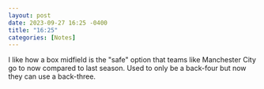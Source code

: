 ```yaml
---
layout: post
date: 2023-09-27 16:25 -0400
title: "16:25"
categories: [Notes]
---
```


I like how a box midfield is the "safe" option that teams like Manchester City go to now compared to last season. Used to only be a back-four but now they can use a back-three.